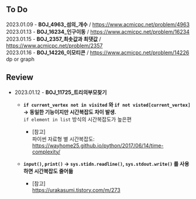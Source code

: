 ## To Do
2023.01.09 - **BOJ_4963_섬의_개수**  / https://www.acmicpc.net/problem/4963  
2023.01.13 - **BOJ_16234_인구이동** / https://www.acmicpc.net/problem/16234  
2023.01.15 - **BOJ_2357_최솟값과 최댓값**  / https://www.acmicpc.net/problem/2357  
2023.01.16 - **BOJ_14226_이모티콘** / https://www.acmicpc.net/problem/14226 dp or graph  

## Review
- 2023.01.12 - **BOJ_11725_트리의부모찾기**
  - **`if current_vertex not in visited` 와 `if not visted[current_vertex]` -> 동일한 기능이지만 시간복잡도 차이 발생.**  
    `if element in list` 방식의 시간복잡도가 높은편
    - [참고]  
       파이썬 자료형 별 시간복잡도: https://wayhome25.github.io/python/2017/06/14/time-complexity/    
  

  
  - **`input()`, `print()` -> `sys.stidn.readline()`, `sys.stdout.write()` 를 사용하면 시간복잡도 줄어듦**  
      - [참고]   
        https://urakasumi.tistory.com/m/273
